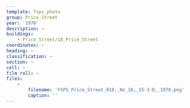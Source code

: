 ```yaml
---
template: fsps_photo
group: Price_Street
year: '1978'
description: ~
buildings:
    - Price_Street/18_Price_Street
coordinates: ~
heading: ~
classification: ~
section: ~
cell: ~
film_roll: ~
files:
    -
        filename: 'FSPS_Price_Street_018,_No_18,_15-3-D,_1978.png'
        caption: ''
---
```

